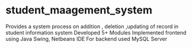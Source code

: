 # student_maagement_system
Provides a system process on addition , deletion ,updating of record in student information system
Developed 5+ Modules
Implemented frontend using Java Swing, Netbeans IDE
For backend used MySQL Server
